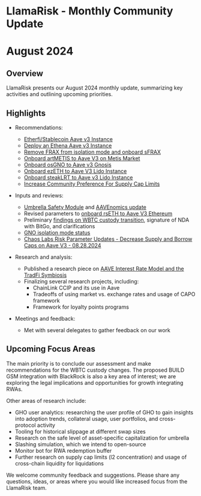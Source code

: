 # LlamaRisk - Monthly Community Update 

# August 2024

## Overview

LlamaRisk presents our August 2024 monthly update, summarizing key activities and outlining upcoming priorities.

## Highlights

* Recommendations:
  * [Etherfi/Stablecoin Aave v3 Instance](https://governance.aave.com/t/arfc-deploy-an-etherfi-stablecoin-aave-v3-instance/18440/3?u=llamarisk)
  * [Deploy an Ethena Aave v3 Instance](https://governance.aave.com/t/arfc-deploy-an-ethena-aave-v3-instance/18572/2?u=llamarisk)
  * [Remove FRAX from isolation mode and onboard sFRAX](https://governance.aave.com/t/arfc-remove-frax-from-isolation-mode-and-onboard-sfrax-to-aave-v3-mainnet/18506/5)
  * [Onboard artMETIS to Aave V3 on Metis Market](https://governance.aave.com/t/arfc-onboard-artmetis-to-aave-v3-on-metis-market/18079)  
  * [Onboard osGNO to Aave v3 Gnosis](https://governance.aave.com/t/arfc-onboard-osgno-to-aave-v3-gnosis/18575/2)
  * [Onboard ezETH to Aave V3 Lido Instance](https://governance.aave.com/t/arfc-onboard-ezeth-to-aave-v3-lido-instance/18504)
  * [Onboard steakLRT to Aave v3 Lido Instance](https://governance.aave.com/t/arfc-onboard-steaklrt-to-aave-v3-lido-instance/18613)  
  * [Increase Community Preference For Supply Cap Limits](https://governance.aave.com/t/arfc-increase-community-preference-for-supply-cap-limits/18614)

* Inputs and reviews:
  * [Umbrella Safety Module](https://governance.aave.com/t/bgd-aave-safety-module-umbrella/18366/9) and [AAVEnomics update](https://governance.aave.com/t/temp-check-aavenomics-update/18379/17)
  * Revised parameters to [onboard rsETH to Aave V3 Ethereum](https://governance.aave.com/t/arfc-add-rseth-to-aave-v3-ethereum/17696/12)
  * Preliminary [findings on WBTC custody transition](https://governance.aave.com/t/chaos-labs-wbtc-bitgo-custody-update/18607/5), signature of NDA with BitGo, and clarifications
  * [GNO isolation mode status](https://governance.aave.com/t/arfc-onboard-osgno-to-aave-v3-gnosis/18575/4?u=llamarisk)
  * [Chaos Labs Risk Parameter Updates - Decrease Supply and Borrow Caps on Aave V3 - 08.28.2024](https://governance.aave.com/t/arfc-chaos-labs-risk-parameter-updates-decrease-supply-and-borrow-caps-on-aave-v3-08-28-2024/18793/4)

* Research and analysis: 
  * Published a research piece on [AAVE Interest Rate Model and the TradFi Symbiosis](https://www.llamarisk.com/research/aave-irm)
  * Finalizing several research projects, including:
    * ChainLink CCIP and its use in Aave
    * Tradeoffs of using market vs. exchange rates and usage of CAPO framework
    * Framework for loyalty points programs

* Meetings and feedback:
  * Met with several delegates to gather feedback on our work

## Upcoming Focus Areas

The main priority is to conclude our assessment and make recommendations for the WBTC custody changes. The proposed BUILD GSM integration with BlackRock is also a key area of interest; we are exploring the legal implications and opportunities for growth integrating RWAs.  

Other areas of research include:
- GHO user analytics: researching the user profile of GHO to gain insights into adoption trends, collateral usage, user portfolios, and cross-protocol activity  
- Tooling for historical slippage at different swap sizes
- Research on the safe level of asset-specific capitalization for umbrella 
- Slashing simulation, which we intend to open-source
- Monitor bot for RWA redemption buffer
- Further research on supply cap limits (l2 concentration) and usage of cross-chain liquidity for liquidations

We welcome community feedback and suggestions. Please share any questions, ideas, or areas where you would like increased focus from the LlamaRisk team.
